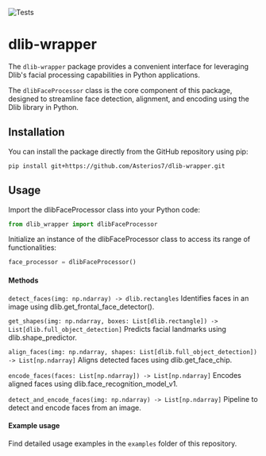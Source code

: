 ![Tests](https://github.com/Asterios7/dlib-wrapper/actions/workflows/tests.yaml/badge.svg)

# dlib-wrapper

The `dlib-wrapper` package provides a convenient interface for leveraging Dlib's facial processing capabilities in Python applications.

The `dlibFaceProcessor` class is the core component of this package, designed to streamline face detection, alignment, and encoding using the Dlib library in Python.

## Installation<a id="installation"></a>

You can install the package directly from the GitHub repository using pip:

`pip install git+https://github.com/Asterios7/dlib-wrapper.git`

## Usage<a id="usage"></a>

Import the dlibFaceProcessor class into your Python code:

```python
from dlib_wrapper import dlibFaceProcessor
```

Initialize an instance of the dlibFaceProcessor class to access its range of functionalities:

```python
face_processor = dlibFaceProcessor()
```

#### Methods

`detect_faces(img: np.ndarray) -> dlib.rectangles`
Identifies faces in an image using dlib.get_frontal_face_detector().

`get_shapes(img: np.ndarray, boxes: List[dlib.rectangle]) -> List[dlib.full_object_detection]`
Predicts facial landmarks using dlib.shape_predictor.

`align_faces(img: np.ndarray, shapes: List[dlib.full_object_detection]) -> List[np.ndarray]`
Aligns detected faces using dlib.get_face_chip.

`encode_faces(faces: List[np.ndarray]) -> List[np.ndarray]`
Encodes aligned faces using dlib.face_recognition_model_v1.

`detect_and_encode_faces(img: np.ndarray) -> List[np.ndarray]`
Pipeline to detect and encode faces from an image.

#### Example usage

Find detailed usage examples in the `examples` folder of this repository.

